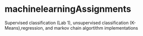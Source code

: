 # machinelearningAssignments
Supervised classification (Lab 1), unsupervised classification (K-Means),regression, and markov chain algortithm implementations

